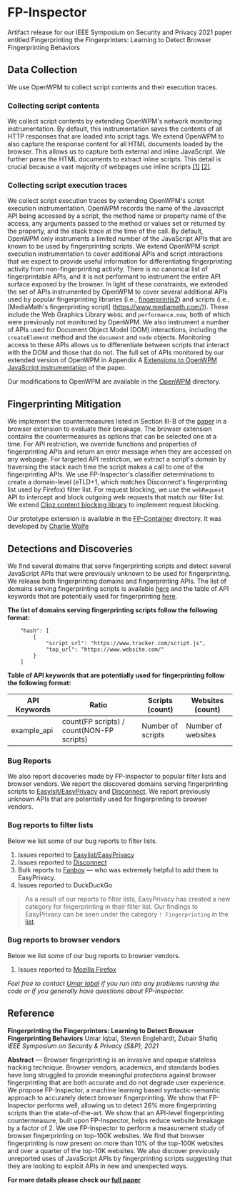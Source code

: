 # FP-Inspector
Artifact release for our IEEE Symposium on Security and Privacy 2021 paper entitled Fingerprinting the Fingerprinters: Learning to Detect Browser Fingerprinting Behaviors


## Data Collection
We use OpenWPM to collect script contents and their execution traces.  

### Collecting script contents
We collect script contents by extending OpenWPM's network monitoring instrumentation. By default, this instrumentation saves the contents of all HTTP responses that are loaded into script tags. We extend OpenWPM to also capture the response content for all HTML documents loaded by the browser. This allows us to capture both external and inline JavaScript. We further parse the HTML documents to extract inline scripts. This detail is crucial because a vast majority of webpages use inline scripts [[1]](https://www.kapravelos.com/publications/jsinclusions-CCS12.pdf) [[2]](https://arxiv.org/pdf/1811.00918.pdf).

### Collecting script execution traces
We collect script execution traces by extending OpenWPM's script execution instrumentation. OpenWPM records the name of the Javascript API being accessed by a script, the method name or property name of the access, any arguments passed to the method or values set or returned by the property, and the stack trace at the time of the call. By default, OpenWPM only instruments a limited number of the JavaScript APIs that are known to be used by fingerprinting scripts. We extend OpenWPM script execution instrumentation to cover additional APIs and script interactions that we expect to provide useful information for differentiating fingerprinting activity from non-fingerprinting activity. There is no canonical list of fingerprintable APIs, and it is not performant to instrument the entire API surface exposed by the browser. In light of these constraints, we extended the set of APIs instrumented by OpenWPM to cover several additional APIs used by popular fingerprinting libraries (i.e., [fingerprintjs2](https://github.com/fingerprintjs/fingerprintjs2)) and scripts (i.e., [MediaMath's fingerprinting script] (https://www.mediamath.com/)). These include the Web Graphics Library `WebGL` and `performance.now`, both of which were previously not monitored by OpenWPM. We also instrument a number of APIs used for Document Object Model (DOM) interactions, including the `createElement` method and the `document` and `node` objects. Monitoring access to these APIs allows us to differentiate between scripts that interact with the DOM and those that do not. The full set of APIs monitored by our extended version of OpenWPM in Appendix A [Extensions to OpenWPM JavaScript instrumentation](https://umariqbal.com/papers/fpinspector-sp2021.pdf) of the paper.

Our modifications to OpenWPM are available in the [OpenWPM](https://github.com/UmarIqbal/OpenWPM/tree/9e6234ef7a542c5d4bf56493eb3b39840c7dfecb) directory.


## Fingerprinting Mitigation
We implement the countermeasures listed in Section III-B of the [paper](https://umariqbal.com/papers/fpinspector-sp2021.pdf) in a browser extension to evaluate their breakage. The browser extension contains the countermeasures as options that can be selected one at a time. For API restriction, we override functions and properties of fingerprinting APIs and return an error message when they are accessed on any webpage. For targeted API restriction, we extract a script's domain by traversing the stack each time the script makes a call to one of the fingerprinting APIs. We use FP-Inspector's classifier determinations to create a domain-level (eTLD+1, which matches Disconnect's fingerprinting list used by Firefox) filter list. For request blocking, we use the `webRequest` API to intercept and block outgoing web requests that match our filter list. We extend [Cliqz content blocking library](https://github.com/cliqz-oss/adblocker) to implement request blocking. 

Our prototype extension is available in the [FP-Container](https://github.com/uiowa-irl/FP-Inspector/blob/master/FP-Container) directory. It was developed by [Charlie Wolfe](https://github.com/charliewolfe)


## Detections and Discoveries
We find several domains that serve fingerprinting scripts and detect several JavaScript APIs that were previously unknown to be used for fingerprinting. We release both fingerprinting domains and fingerprinting APIs. The list of domains serving fingerprinting scripts is available [here](https://github.com/uiowa-irl/FP-Inspector/blob/master/Data/fingerprinting_domains.json) and the table of API keywords that are potentially used for fingerprinting [here](https://github.com/uiowa-irl/FP-Inspector/blob/master/Data/potential_fingerprinting_APIs.md). 

**The list of domains serving fingerprinting scripts follow the following format:**

```
    "hash": [
        {
            "script_url": "https://www.tracker.com/script.js",
            "top_url": "https://www.website.com/"
        }
    ]
```

**Table of API keywords that are potentially used for fingerprinting follow the following format:**

API Keywords | Ratio | Scripts (count) | Websites (count)
------------ | ------------- | ------------- | -------------
example_api | count(FP scripts) / count(NON-FP scripts) | Number of scripts | Number of websites 


### Bug Reports
We also report discoveries made by FP-Inspector to popular filter lists and browser vendors. We report the discovered domains serving fingerprinting scripts to [Easylsit/EasyPrivacy](https://easylist.to/) and [Disconnect](https://disconnect.me/). We report previously unknown APIs that are potentially used for fingerprinting to browser vendors. 


### Bug reports to filter lists 
Below we list some of our bug reports to filter lists. 

1. Issues reported to [Easylist/EasyPrivacy](https://github.com/easylist/easylist/issues/created_by/UmarIqbal)
2. Issues reported to [Disconnect](https://github.com/disconnectme/disconnect-tracking-protection/issues/created_by/UmarIqbal)
3. Bulk reports to [Fanboy](https://github.com/ryanbr) &mdash; who was extremely helpful to add them to EasyPrivacy. 
5. Issues reported to DuckDuckGo

> As a result of our reports to filter lists, EasyPrivacy has created a new category for fingerprinting in their filter list. Our findings to EasyPrivacy can be seen under the category `! Fingerprinting` in the [list](https://easylist.to/easylist/easyprivacy.txt).

### Bug reports to browser vendors 
Below we list some of our bug reports to browser vendors.

1. Issues reported to [Mozilla Firefox](https://bugzilla.mozilla.org/buglist.cgi?email1=umar-iqbal&classification=Components&resolution=---&query_format=advanced&emailreporter1=1&emailtype1=substring)


*Feel free to contact [Umar Iqbal](https://www.umariqbal.com) if you run into any problems running the code or if you generally have questions about FP-Inspector.*


## Reference

**Fingerprinting the Fingerprinters: Learning to Detect Browser Fingerprinting Behaviors**
Umar Iqbal, Steven Englehardt, Zubair Shafiq  
*IEEE Symposium on Security & Privacy (S&P), 2021*

**Abstract** &mdash; Browser fingerprinting is an invasive and opaque stateless tracking technique. Browser vendors, academics, and standards bodies have long struggled to provide meaningful protections against browser fingerprinting that are both accurate and do not degrade user experience. We propose FP-Inspector, a machine learning based syntactic-semantic approach to accurately detect browser fingerprinting. We show that FP-Inspector performs well, allowing us to detect 26% more fingerprinting scripts than the state-of-the-art. We show that an API-level fingerprinting countermeasure, built upon FP-Inspector, helps reduce website breakage by a factor of 2. We use FP-Inspector to perform a measurement study of browser fingerprinting on top-100K websites. We find that browser fingerprinting is now present on more than 10% of the top-100K websites and over a quarter of the top-10K websites. We also discover previously unreported uses of JavaScript APIs by fingerprinting scripts suggesting that they are looking to exploit  APIs in new and unexpected ways.

**For more details please check our [full paper](https://umariqbal.com/papers/fpinspector-sp2021.pdf)**

